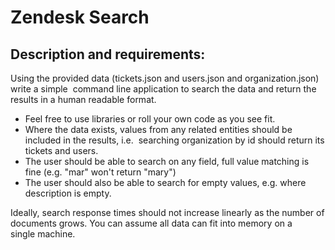 # Zendesk Search


## Description and requirements:

Using the provided data (tickets.json and users.json and organization.json) write a simple  command line application to search the data and return the results in a human readable format. 

* Feel free to use libraries or roll your own code as you see fit.  
* Where the data exists, values from any related entities should be included in the results, i.e.  searching organization by id should return its tickets and users. 
* The user should be able to search on any field, full value matching is fine (e.g. "mar" won't return "mary")
* The user should also be able to search for empty values, e.g. where description is empty. 

Ideally, search response times should not increase linearly as the number of documents grows. You can assume all data can fit into memory on a single machine.
